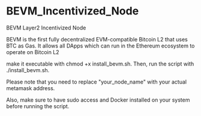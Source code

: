 # BEVM_Incentivized_Node
BEVM Layer2 Incentivized Node

BEVM is the first fully decentralized EVM-compatible Bitcoin L2 that uses BTC as Gas. It allows all DApps which can run in the Ethereum ecosystem to operate on Bitcoin L2

make it executable with chmod +x install_bevm.sh. Then, run the script with ./install_bevm.sh.

Please note that you need to replace "your_node_name" with your actual metamask address.

Also, make sure to have sudo access and Docker installed on your system before running the script.
